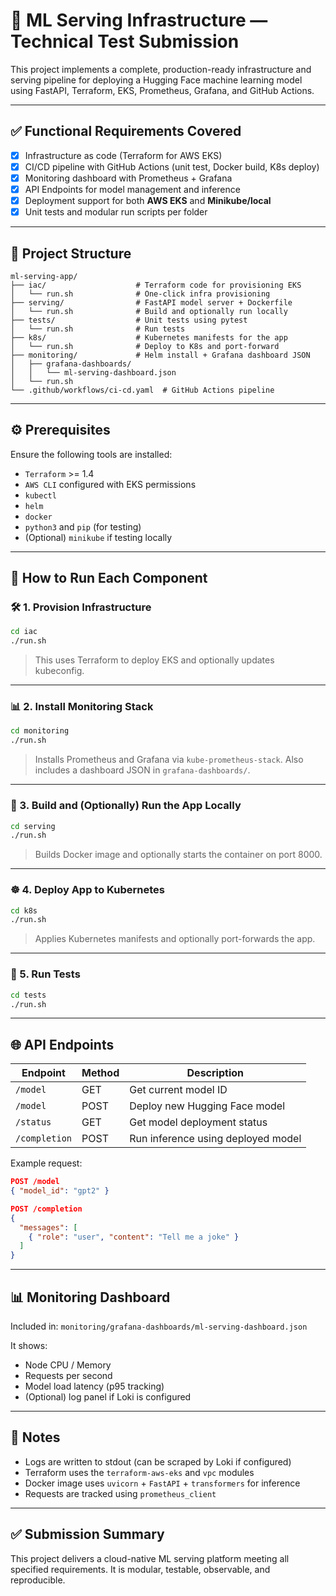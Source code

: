 # 🧠 ML Serving Infrastructure — Technical Test Submission

This project implements a complete, production-ready infrastructure and serving pipeline for deploying a Hugging Face machine learning model using FastAPI, Terraform, EKS, Prometheus, Grafana, and GitHub Actions.

---

## ✅ Functional Requirements Covered

- [x] Infrastructure as code (Terraform for AWS EKS)
- [x] CI/CD pipeline with GitHub Actions (unit test, Docker build, K8s deploy)
- [x] Monitoring dashboard with Prometheus + Grafana
- [x] API Endpoints for model management and inference
- [x] Deployment support for both **AWS EKS** and **Minikube/local**
- [x] Unit tests and modular run scripts per folder

---

## 📁 Project Structure

```
ml-serving-app/
├── iac/                    # Terraform code for provisioning EKS
│   └── run.sh              # One-click infra provisioning
├── serving/                # FastAPI model server + Dockerfile
│   └── run.sh              # Build and optionally run locally
├── tests/                  # Unit tests using pytest
│   └── run.sh              # Run tests
├── k8s/                    # Kubernetes manifests for the app
│   └── run.sh              # Deploy to K8s and port-forward
├── monitoring/             # Helm install + Grafana dashboard JSON
│   ├── grafana-dashboards/
│   │   └── ml-serving-dashboard.json
│   └── run.sh
└── .github/workflows/ci-cd.yaml  # GitHub Actions pipeline
```

---

## ⚙️ Prerequisites

Ensure the following tools are installed:

- `Terraform` >= 1.4
- `AWS CLI` configured with EKS permissions
- `kubectl`
- `helm`
- `docker`
- `python3` and `pip` (for testing)
- (Optional) `minikube` if testing locally

---

## 🚀 How to Run Each Component

### 🛠️ 1. Provision Infrastructure

```bash
cd iac
./run.sh
```

> This uses Terraform to deploy EKS and optionally updates kubeconfig.

---

### 📊 2. Install Monitoring Stack

```bash
cd monitoring
./run.sh
```

> Installs Prometheus and Grafana via `kube-prometheus-stack`. Also includes a dashboard JSON in `grafana-dashboards/`.

---

### 🐳 3. Build and (Optionally) Run the App Locally

```bash
cd serving
./run.sh
```

> Builds Docker image and optionally starts the container on port 8000.

---

### ☸️ 4. Deploy App to Kubernetes

```bash
cd k8s
./run.sh
```

> Applies Kubernetes manifests and optionally port-forwards the app.

---

### 🧪 5. Run Tests

```bash
cd tests
./run.sh
```

---

## 🌐 API Endpoints

| Endpoint         | Method | Description                          |
|------------------|--------|--------------------------------------|
| `/model`         | GET    | Get current model ID                 |
| `/model`         | POST   | Deploy new Hugging Face model        |
| `/status`        | GET    | Get model deployment status          |
| `/completion`    | POST   | Run inference using deployed model   |

Example request:

```json
POST /model
{ "model_id": "gpt2" }
```

```json
POST /completion
{
  "messages": [
    { "role": "user", "content": "Tell me a joke" }
  ]
}
```

---

## 📊 Monitoring Dashboard

Included in: `monitoring/grafana-dashboards/ml-serving-dashboard.json`

It shows:

- Node CPU / Memory
- Requests per second
- Model load latency (p95 tracking)
- (Optional) log panel if Loki is configured

---

## 🚨 Notes

- Logs are written to stdout (can be scraped by Loki if configured)
- Terraform uses the `terraform-aws-eks` and `vpc` modules
- Docker image uses `uvicorn` + `FastAPI` + `transformers` for inference
- Requests are tracked using `prometheus_client`

---

## ✅ Submission Summary

This project delivers a cloud-native ML serving platform meeting all specified requirements. It is modular, testable, observable, and reproducible.